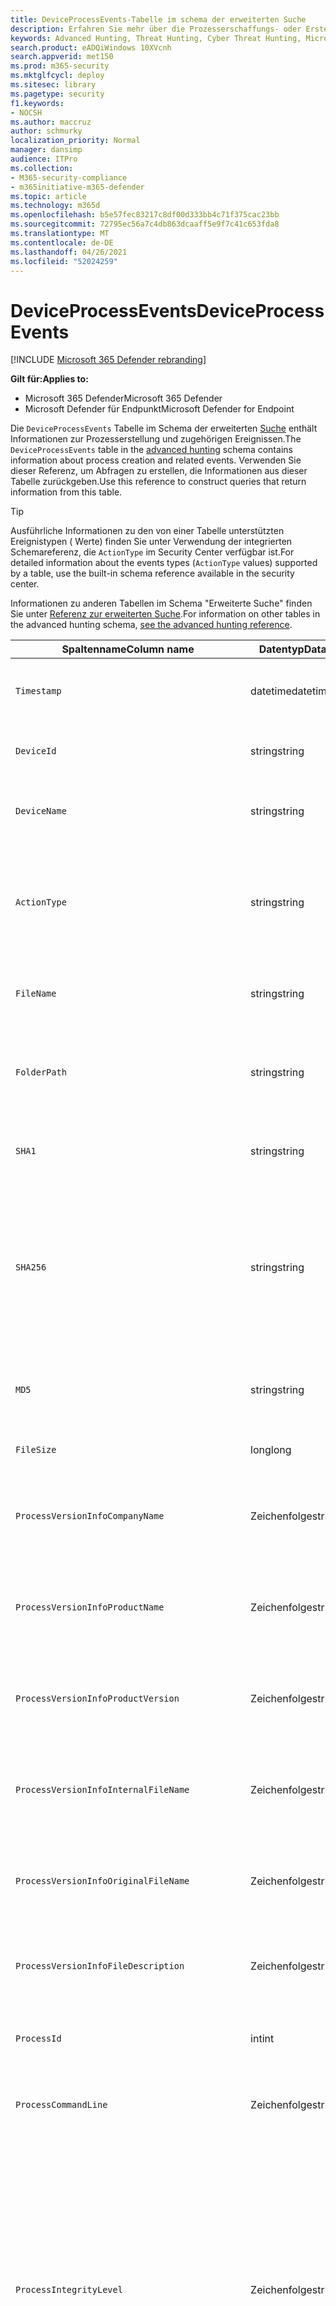 ```yaml
---
title: DeviceProcessEvents-Tabelle im schema der erweiterten Suche
description: Erfahren Sie mehr über die Prozesserschaffungs- oder Erstellungsereignisse in der DeviceProcessEventstable des erweiterten Jagdschemas.
keywords: Advanced Hunting, Threat Hunting, Cyber Threat Hunting, Microsoft 365 Defender, microsoft 365, m365, search, query, telemetry, schema reference, kusto, table, column, data type, processcreationevents, DeviceProcessEvents, process id, command line, DeviceProcessEvents
search.product: eADQiWindows 10XVcnh
search.appverid: met150
ms.prod: m365-security
ms.mktglfcycl: deploy
ms.sitesec: library
ms.pagetype: security
f1.keywords:
- NOCSH
ms.author: maccruz
author: schmurky
localization_priority: Normal
manager: dansimp
audience: ITPro
ms.collection:
- M365-security-compliance
- m365initiative-m365-defender
ms.topic: article
ms.technology: m365d
ms.openlocfilehash: b5e57fec83217c8df00d333bb4c71f375cac23bb
ms.sourcegitcommit: 72795ec56a7c4db863dcaaff5e9f7c41c653fda8
ms.translationtype: MT
ms.contentlocale: de-DE
ms.lasthandoff: 04/26/2021
ms.locfileid: "52024259"
---
```

# <a name="deviceprocessevents"></a><span data-ttu-id="f60f9-104">DeviceProcessEvents</span><span class="sxs-lookup"><span data-stu-id="f60f9-104">DeviceProcessEvents</span></span>

[!INCLUDE [Microsoft 365 Defender rebranding](../includes/microsoft-defender.md)]


<span data-ttu-id="f60f9-105">**Gilt für:**</span><span class="sxs-lookup"><span data-stu-id="f60f9-105">**Applies to:**</span></span>
- <span data-ttu-id="f60f9-106">Microsoft 365 Defender</span><span class="sxs-lookup"><span data-stu-id="f60f9-106">Microsoft 365 Defender</span></span>
- <span data-ttu-id="f60f9-107">Microsoft Defender für Endpunkt</span><span class="sxs-lookup"><span data-stu-id="f60f9-107">Microsoft Defender for Endpoint</span></span>



<span data-ttu-id="f60f9-108">Die `DeviceProcessEvents` Tabelle im Schema der erweiterten [Suche](advanced-hunting-overview.md) enthält Informationen zur Prozesserstellung und zugehörigen Ereignissen.</span><span class="sxs-lookup"><span data-stu-id="f60f9-108">The `DeviceProcessEvents` table in the [advanced hunting](advanced-hunting-overview.md) schema contains information about process creation and related events.</span></span> <span data-ttu-id="f60f9-109">Verwenden Sie dieser Referenz, um Abfragen zu erstellen, die Informationen aus dieser Tabelle zurückgeben.</span><span class="sxs-lookup"><span data-stu-id="f60f9-109">Use this reference to construct queries that return information from this table.</span></span>

>[!TIP]
> <span data-ttu-id="f60f9-110">Ausführliche Informationen zu den von einer Tabelle unterstützten Ereignistypen ( Werte) finden Sie unter Verwendung der integrierten Schemareferenz, die `ActionType` im Security Center verfügbar ist.</span><span class="sxs-lookup"><span data-stu-id="f60f9-110">For detailed information about the events types (`ActionType` values) supported by a table, use the built-in schema reference available in the security center.</span></span>

<span data-ttu-id="f60f9-111">Informationen zu anderen Tabellen im Schema "Erweiterte Suche" finden Sie unter [Referenz zur erweiterten Suche](advanced-hunting-schema-tables.md).</span><span class="sxs-lookup"><span data-stu-id="f60f9-111">For information on other tables in the advanced hunting schema, [see the advanced hunting reference](advanced-hunting-schema-tables.md).</span></span>

| <span data-ttu-id="f60f9-112">Spaltenname</span><span class="sxs-lookup"><span data-stu-id="f60f9-112">Column name</span></span> | <span data-ttu-id="f60f9-113">Datentyp</span><span class="sxs-lookup"><span data-stu-id="f60f9-113">Data type</span></span> | <span data-ttu-id="f60f9-114">Beschreibung</span><span class="sxs-lookup"><span data-stu-id="f60f9-114">Description</span></span> |
|-------------|-----------|-------------|
| `Timestamp` | <span data-ttu-id="f60f9-115">datetime</span><span class="sxs-lookup"><span data-stu-id="f60f9-115">datetime</span></span> | <span data-ttu-id="f60f9-116">Datum und Uhrzeit der Aufzeichnung des Ereignisses</span><span class="sxs-lookup"><span data-stu-id="f60f9-116">Date and time when the event was recorded</span></span> |
| `DeviceId` | <span data-ttu-id="f60f9-117">string</span><span class="sxs-lookup"><span data-stu-id="f60f9-117">string</span></span> | <span data-ttu-id="f60f9-118">Eindeutiger Bezeichner für den Computer im Dienst</span><span class="sxs-lookup"><span data-stu-id="f60f9-118">Unique identifier for the machine in the service</span></span> |
| `DeviceName` | <span data-ttu-id="f60f9-119">string</span><span class="sxs-lookup"><span data-stu-id="f60f9-119">string</span></span> | <span data-ttu-id="f60f9-120">Vollqualifizierter Domänenname (FQDN) des Computers</span><span class="sxs-lookup"><span data-stu-id="f60f9-120">Fully qualified domain name (FQDN) of the machine</span></span> |
| `ActionType` | <span data-ttu-id="f60f9-121">string</span><span class="sxs-lookup"><span data-stu-id="f60f9-121">string</span></span> | <span data-ttu-id="f60f9-122">Typ der Aktivität, die das Ereignis ausgelöst hat.</span><span class="sxs-lookup"><span data-stu-id="f60f9-122">Type of activity that triggered the event.</span></span> <span data-ttu-id="f60f9-123">Weitere Informationen [finden Sie in der In-Portal-Schemareferenz](advanced-hunting-schema-tables.md?#get-schema-information-in-the-security-center)</span><span class="sxs-lookup"><span data-stu-id="f60f9-123">See the [in-portal schema reference](advanced-hunting-schema-tables.md?#get-schema-information-in-the-security-center) for details</span></span> |
| `FileName` | <span data-ttu-id="f60f9-124">string</span><span class="sxs-lookup"><span data-stu-id="f60f9-124">string</span></span> | <span data-ttu-id="f60f9-125">Name der Datei, auf die die aufgezeichnete Aktion angewendet wurde</span><span class="sxs-lookup"><span data-stu-id="f60f9-125">Name of the file that the recorded action was applied to</span></span> |
| `FolderPath` | <span data-ttu-id="f60f9-126">string</span><span class="sxs-lookup"><span data-stu-id="f60f9-126">string</span></span> | <span data-ttu-id="f60f9-127">Ordner, der die Datei enthält, auf die die aufgezeichnete Aktion angewendet wurde</span><span class="sxs-lookup"><span data-stu-id="f60f9-127">Folder containing the file that the recorded action was applied to</span></span> |
| `SHA1` | <span data-ttu-id="f60f9-128">string</span><span class="sxs-lookup"><span data-stu-id="f60f9-128">string</span></span> | <span data-ttu-id="f60f9-129">SHA-1 der Datei, auf die die aufgezeichnete Aktion angewendet wurde</span><span class="sxs-lookup"><span data-stu-id="f60f9-129">SHA-1 of the file that the recorded action was applied to</span></span> |
| `SHA256` | <span data-ttu-id="f60f9-130">string</span><span class="sxs-lookup"><span data-stu-id="f60f9-130">string</span></span> | <span data-ttu-id="f60f9-131">SHA-256 der Datei, auf die die aufgezeichnete Aktion angewendet wurde.</span><span class="sxs-lookup"><span data-stu-id="f60f9-131">SHA-256 of the file that the recorded action was applied to.</span></span> <span data-ttu-id="f60f9-132">Dieses Feld wird in der Regel nicht ausgefüllt – Verwenden Sie die SHA1-Spalte, wenn verfügbar.</span><span class="sxs-lookup"><span data-stu-id="f60f9-132">This field is usually not populated — use the SHA1 column when available.</span></span> |
| `MD5` | <span data-ttu-id="f60f9-133">string</span><span class="sxs-lookup"><span data-stu-id="f60f9-133">string</span></span> | <span data-ttu-id="f60f9-134">MD5-Hash der Datei, auf die die aufgezeichnete Aktion angewendet wurde</span><span class="sxs-lookup"><span data-stu-id="f60f9-134">MD5 hash of the file that the recorded action was applied to</span></span> |
| `FileSize` | <span data-ttu-id="f60f9-135">long</span><span class="sxs-lookup"><span data-stu-id="f60f9-135">long</span></span> | <span data-ttu-id="f60f9-136">Größe der Datei in Bytes</span><span class="sxs-lookup"><span data-stu-id="f60f9-136">Size of the file in bytes</span></span> |
| `ProcessVersionInfoCompanyName` | <span data-ttu-id="f60f9-137">Zeichenfolge</span><span class="sxs-lookup"><span data-stu-id="f60f9-137">string</span></span> | <span data-ttu-id="f60f9-138">Firmenname aus den Versionsinformationen des neu erstellten Prozesses</span><span class="sxs-lookup"><span data-stu-id="f60f9-138">Company name from the version information of the newly created process</span></span> |
| `ProcessVersionInfoProductName` | <span data-ttu-id="f60f9-139">Zeichenfolge</span><span class="sxs-lookup"><span data-stu-id="f60f9-139">string</span></span> | <span data-ttu-id="f60f9-140">Produktname aus den Versionsinformationen des neu erstellten Prozesses</span><span class="sxs-lookup"><span data-stu-id="f60f9-140">Product name from the version information of the newly created process</span></span> |
| `ProcessVersionInfoProductVersion` | <span data-ttu-id="f60f9-141">Zeichenfolge</span><span class="sxs-lookup"><span data-stu-id="f60f9-141">string</span></span> | <span data-ttu-id="f60f9-142">Produktversion aus den Versionsinformationen des neu erstellten Prozesses</span><span class="sxs-lookup"><span data-stu-id="f60f9-142">Product version from the version information of the newly created process</span></span> |
| `ProcessVersionInfoInternalFileName` | <span data-ttu-id="f60f9-143">Zeichenfolge</span><span class="sxs-lookup"><span data-stu-id="f60f9-143">string</span></span> | <span data-ttu-id="f60f9-144">Interner Dateiname aus den Versionsinformationen des neu erstellten Prozesses</span><span class="sxs-lookup"><span data-stu-id="f60f9-144">Internal file name from the version information of the newly created process</span></span> |
| `ProcessVersionInfoOriginalFileName` | <span data-ttu-id="f60f9-145">Zeichenfolge</span><span class="sxs-lookup"><span data-stu-id="f60f9-145">string</span></span> | <span data-ttu-id="f60f9-146">Originaldateiname aus den Versionsinformationen des neu erstellten Prozesses</span><span class="sxs-lookup"><span data-stu-id="f60f9-146">Original file name from the version information of the newly created process</span></span> |
| `ProcessVersionInfoFileDescription` | <span data-ttu-id="f60f9-147">Zeichenfolge</span><span class="sxs-lookup"><span data-stu-id="f60f9-147">string</span></span> | <span data-ttu-id="f60f9-148">Beschreibung aus den Versionsinformationen des neu erstellten Prozesses</span><span class="sxs-lookup"><span data-stu-id="f60f9-148">Description from the version information of the newly created process</span></span> |
| `ProcessId` | <span data-ttu-id="f60f9-149">int</span><span class="sxs-lookup"><span data-stu-id="f60f9-149">int</span></span> | <span data-ttu-id="f60f9-150">Prozess-ID (PID) des neu erstellten Prozesses</span><span class="sxs-lookup"><span data-stu-id="f60f9-150">Process ID (PID) of the newly created process</span></span> |
| `ProcessCommandLine` | <span data-ttu-id="f60f9-151">Zeichenfolge</span><span class="sxs-lookup"><span data-stu-id="f60f9-151">string</span></span> | <span data-ttu-id="f60f9-152">Befehlszeile zum Erstellen des neuen Prozesses</span><span class="sxs-lookup"><span data-stu-id="f60f9-152">Command line used to create the new process</span></span> |
| `ProcessIntegrityLevel` | <span data-ttu-id="f60f9-153">Zeichenfolge</span><span class="sxs-lookup"><span data-stu-id="f60f9-153">string</span></span> | <span data-ttu-id="f60f9-154">Integritätsebene des neu erstellten Prozesses.</span><span class="sxs-lookup"><span data-stu-id="f60f9-154">Integrity level of the newly created process.</span></span> <span data-ttu-id="f60f9-155">Windows weist Prozesse Integritätsstufen basierend auf bestimmten Merkmalen zu, z. B. wenn sie aus einem heruntergeladenen Internet gestartet wurden.</span><span class="sxs-lookup"><span data-stu-id="f60f9-155">Windows assigns integrity levels to processes based on certain characteristics, such as if they were launched from an internet downloaded.</span></span> <span data-ttu-id="f60f9-156">Diese Integritätsstufen beeinflussen Berechtigungen für Ressourcen</span><span class="sxs-lookup"><span data-stu-id="f60f9-156">These integrity levels influence permissions to resources</span></span> |
| `ProcessTokenElevation` | <span data-ttu-id="f60f9-157">Zeichenfolge</span><span class="sxs-lookup"><span data-stu-id="f60f9-157">string</span></span> | <span data-ttu-id="f60f9-158">Gibt den Typ der Tokenerweiterung an, die auf den neu erstellten Prozess angewendet wird.</span><span class="sxs-lookup"><span data-stu-id="f60f9-158">Indicates the type of token elevation applied to the newly created process.</span></span> <span data-ttu-id="f60f9-159">Mögliche Werte: TokenElevationTypeLimited (restricted), TokenElevationTypeDefault (Standard) und TokenElevationTypeFull (elevated)</span><span class="sxs-lookup"><span data-stu-id="f60f9-159">Possible values: TokenElevationTypeLimited (restricted), TokenElevationTypeDefault (standard), and TokenElevationTypeFull (elevated)</span></span> |
| `ProcessCreationTime` | <span data-ttu-id="f60f9-160">Datum/Uhrzeit</span><span class="sxs-lookup"><span data-stu-id="f60f9-160">datetime</span></span> | <span data-ttu-id="f60f9-161">Datum und Uhrzeit, zu der der Prozess erstellt wurde</span><span class="sxs-lookup"><span data-stu-id="f60f9-161">Date and time the process was created</span></span> |
| `AccountDomain` | <span data-ttu-id="f60f9-162">Zeichenfolge</span><span class="sxs-lookup"><span data-stu-id="f60f9-162">string</span></span> | <span data-ttu-id="f60f9-163">Domäne des Kontos</span><span class="sxs-lookup"><span data-stu-id="f60f9-163">Domain of the account</span></span> |
| `AccountName` | <span data-ttu-id="f60f9-164">Zeichenfolge</span><span class="sxs-lookup"><span data-stu-id="f60f9-164">string</span></span> | <span data-ttu-id="f60f9-165">Benutzername des Kontos</span><span class="sxs-lookup"><span data-stu-id="f60f9-165">User name of the account</span></span> |
| `AccountSid` | <span data-ttu-id="f60f9-166">Zeichenfolge</span><span class="sxs-lookup"><span data-stu-id="f60f9-166">string</span></span> | <span data-ttu-id="f60f9-167">Security Identifier (SID) des Kontos</span><span class="sxs-lookup"><span data-stu-id="f60f9-167">Security Identifier (SID) of the account</span></span> |
| `AccountUpn` | <span data-ttu-id="f60f9-168">Zeichenfolge</span><span class="sxs-lookup"><span data-stu-id="f60f9-168">string</span></span> | <span data-ttu-id="f60f9-169">Benutzerprinzipalname (UPN) des Kontos</span><span class="sxs-lookup"><span data-stu-id="f60f9-169">User principal name (UPN) of the account</span></span> |
| `AccountObjectId` | <span data-ttu-id="f60f9-170">Zeichenfolge</span><span class="sxs-lookup"><span data-stu-id="f60f9-170">string</span></span> | <span data-ttu-id="f60f9-171">Eindeutige ID für das Konto in Azure AD</span><span class="sxs-lookup"><span data-stu-id="f60f9-171">Unique identifier for the account in Azure AD</span></span> |
| `LogonId` | <span data-ttu-id="f60f9-172">Zeichenfolge</span><span class="sxs-lookup"><span data-stu-id="f60f9-172">string</span></span> | <span data-ttu-id="f60f9-173">Bezeichner für eine Anmeldesitzung.</span><span class="sxs-lookup"><span data-stu-id="f60f9-173">Identifier for a logon session.</span></span> <span data-ttu-id="f60f9-174">Dieser Bezeichner ist auf demselben Computer nur zwischen Neustarts eindeutig</span><span class="sxs-lookup"><span data-stu-id="f60f9-174">This identifier is unique on the same machine only between restarts</span></span> |
| `InitiatingProcessAccountDomain` | <span data-ttu-id="f60f9-175">Zeichenfolge</span><span class="sxs-lookup"><span data-stu-id="f60f9-175">string</span></span> | <span data-ttu-id="f60f9-176">Domäne des Kontos, mit dem der Prozess für das Ereignis verantwortlich war</span><span class="sxs-lookup"><span data-stu-id="f60f9-176">Domain of the account that ran the process responsible for the event</span></span> |
| `InitiatingProcessAccountName` | <span data-ttu-id="f60f9-177">Zeichenfolge</span><span class="sxs-lookup"><span data-stu-id="f60f9-177">string</span></span> | <span data-ttu-id="f60f9-178">Benutzername des Kontos, das den prozess für das Ereignis verantwortlich führte</span><span class="sxs-lookup"><span data-stu-id="f60f9-178">User name of the account that ran the process responsible for the event</span></span> |
| `InitiatingProcessAccountSid` | <span data-ttu-id="f60f9-179">Zeichenfolge</span><span class="sxs-lookup"><span data-stu-id="f60f9-179">string</span></span> | <span data-ttu-id="f60f9-180">Security Identifier (SID) des Kontos, das den für das Ereignis verantwortlichen Prozess führte</span><span class="sxs-lookup"><span data-stu-id="f60f9-180">Security Identifier (SID) of the account that ran the process responsible for the event</span></span> |
| `InitiatingProcessAccountUpn` | <span data-ttu-id="f60f9-181">Zeichenfolge</span><span class="sxs-lookup"><span data-stu-id="f60f9-181">string</span></span> | <span data-ttu-id="f60f9-182">Benutzerprinzipalname (UPN) des Kontos, das den für das Ereignis verantwortlichen Prozess führte</span><span class="sxs-lookup"><span data-stu-id="f60f9-182">User principal name (UPN) of the account that ran the process responsible for the event</span></span> |
| `InitiatingProcessAccountObjectId` | <span data-ttu-id="f60f9-183">Zeichenfolge</span><span class="sxs-lookup"><span data-stu-id="f60f9-183">string</span></span> | <span data-ttu-id="f60f9-184">Azure AD-Objekt-ID des Benutzerkontos, das den für das Ereignis verantwortlichen Prozess ausgeführt hat</span><span class="sxs-lookup"><span data-stu-id="f60f9-184">Azure AD object ID of the user account that ran the process responsible for the event</span></span> |
| `InitiatingProcessLogonId` | <span data-ttu-id="f60f9-185">Zeichenfolge</span><span class="sxs-lookup"><span data-stu-id="f60f9-185">string</span></span> | <span data-ttu-id="f60f9-186">Bezeichner für eine Anmeldesitzung des Prozesses, der das Ereignis initiiert hat.</span><span class="sxs-lookup"><span data-stu-id="f60f9-186">Identifier for a logon session of the process that initiated the event.</span></span> <span data-ttu-id="f60f9-187">Dieser Bezeichner ist auf demselben Computer nur zwischen Neustarts eindeutig.</span><span class="sxs-lookup"><span data-stu-id="f60f9-187">This identifier is unique on the same machine only between restarts.</span></span> |
| `InitiatingProcessIntegrityLevel` | <span data-ttu-id="f60f9-188">Zeichenfolge</span><span class="sxs-lookup"><span data-stu-id="f60f9-188">string</span></span> | <span data-ttu-id="f60f9-189">Integritätsebene des Prozesses, der das Ereignis initiiert hat.</span><span class="sxs-lookup"><span data-stu-id="f60f9-189">Integrity level of the process that initiated the event.</span></span> <span data-ttu-id="f60f9-190">Windows weist Prozesse Integritätsstufen basierend auf bestimmten Merkmalen zu, z. B. wenn sie über einen Internetdownload gestartet wurden.</span><span class="sxs-lookup"><span data-stu-id="f60f9-190">Windows assigns integrity levels to processes based on certain characteristics, such as if they were launched from an internet download.</span></span> <span data-ttu-id="f60f9-191">Diese Integritätsstufen beeinflussen Berechtigungen für Ressourcen</span><span class="sxs-lookup"><span data-stu-id="f60f9-191">These integrity levels influence permissions to resources</span></span> |
| `InitiatingProcessTokenElevation` | <span data-ttu-id="f60f9-192">Zeichenfolge</span><span class="sxs-lookup"><span data-stu-id="f60f9-192">string</span></span> | <span data-ttu-id="f60f9-193">Tokentyp, der angibt, ob die Berechtigungserweiterung für die Benutzerzugriffssteuerung (User Access Control, UAC) auf den Prozess angewendet wurde, der das Ereignis initiiert hat</span><span class="sxs-lookup"><span data-stu-id="f60f9-193">Token type indicating the presence or absence of User Access Control (UAC) privilege elevation applied to the process that initiated the event</span></span> |
| `InitiatingProcessSHA1` | <span data-ttu-id="f60f9-194">Zeichenfolge</span><span class="sxs-lookup"><span data-stu-id="f60f9-194">string</span></span> | <span data-ttu-id="f60f9-195">SHA-1 des Prozesses (Bilddatei), der das Ereignis initiiert hat</span><span class="sxs-lookup"><span data-stu-id="f60f9-195">SHA-1 of the process (image file) that initiated the event</span></span> |
| `InitiatingProcessSHA256` | <span data-ttu-id="f60f9-196">Zeichenfolge</span><span class="sxs-lookup"><span data-stu-id="f60f9-196">string</span></span> | <span data-ttu-id="f60f9-197">SHA-256 des Prozesses (Bilddatei), der das Ereignis initiiert hat.</span><span class="sxs-lookup"><span data-stu-id="f60f9-197">SHA-256 of the process (image file) that initiated the event.</span></span> <span data-ttu-id="f60f9-198">Dieses Feld wird in der Regel nicht ausgefüllt – Verwenden Sie die SHA1-Spalte, wenn verfügbar.</span><span class="sxs-lookup"><span data-stu-id="f60f9-198">This field is usually not populated — use the SHA1 column when available.</span></span> |
| `InitiatingProcessMD5` | <span data-ttu-id="f60f9-199">string</span><span class="sxs-lookup"><span data-stu-id="f60f9-199">string</span></span> | <span data-ttu-id="f60f9-200">MD5-Hash des Prozesses (Bilddatei), der das Ereignis initiiert hat</span><span class="sxs-lookup"><span data-stu-id="f60f9-200">MD5 hash of the process (image file) that initiated the event</span></span> |
| `InitiatingProcessFileName` | <span data-ttu-id="f60f9-201">Zeichenfolge</span><span class="sxs-lookup"><span data-stu-id="f60f9-201">string</span></span> | <span data-ttu-id="f60f9-202">Name des Prozesses, der das Ereignis initiiert hat</span><span class="sxs-lookup"><span data-stu-id="f60f9-202">Name of the process that initiated the event</span></span> |
| `InitiatingProcessFileSize` | <span data-ttu-id="f60f9-203">long</span><span class="sxs-lookup"><span data-stu-id="f60f9-203">long</span></span> | <span data-ttu-id="f60f9-204">Größe der Datei, die den prozessverantwortlichen Vorgang für das Ereignis führte</span><span class="sxs-lookup"><span data-stu-id="f60f9-204">Size of the file that ran the process responsible for the event</span></span> |
| `InitiatingProcessVersionInfoCompanyName` | <span data-ttu-id="f60f9-205">Zeichenfolge</span><span class="sxs-lookup"><span data-stu-id="f60f9-205">string</span></span> | <span data-ttu-id="f60f9-206">Firmenname aus den Versionsinformationen des Für das Ereignis verantwortlichen Prozesses (Bilddatei)</span><span class="sxs-lookup"><span data-stu-id="f60f9-206">Company name from the version information of the process (image file) responsible for the event</span></span> |
| `InitiatingProcessVersionInfoProductName` | <span data-ttu-id="f60f9-207">Zeichenfolge</span><span class="sxs-lookup"><span data-stu-id="f60f9-207">string</span></span> | <span data-ttu-id="f60f9-208">Produktname aus den Versionsinformationen des prozesses (Bilddatei), der für das Ereignis verantwortlich ist</span><span class="sxs-lookup"><span data-stu-id="f60f9-208">Product name from the version information of the process (image file) responsible for the event</span></span> |
| `InitiatingProcessVersionInfoProductVersion` | <span data-ttu-id="f60f9-209">Zeichenfolge</span><span class="sxs-lookup"><span data-stu-id="f60f9-209">string</span></span> | <span data-ttu-id="f60f9-210">Produktversion aus den Versionsinformationen des Prozesses (Bilddatei), die für das Ereignis verantwortlich ist</span><span class="sxs-lookup"><span data-stu-id="f60f9-210">Product version from the version information of the process (image file) responsible for the event</span></span> |
| `InitiatingProcessVersionInfoInternalFileName` | <span data-ttu-id="f60f9-211">Zeichenfolge</span><span class="sxs-lookup"><span data-stu-id="f60f9-211">string</span></span> | <span data-ttu-id="f60f9-212">Interner Dateiname aus den Versionsinformationen des Prozesses (Bilddatei), die für das Ereignis verantwortlich ist</span><span class="sxs-lookup"><span data-stu-id="f60f9-212">Internal file name from the version information of the process (image file) responsible for the event</span></span> |
| `InitiatingProcessVersionInfoOriginalFileName` | <span data-ttu-id="f60f9-213">Zeichenfolge</span><span class="sxs-lookup"><span data-stu-id="f60f9-213">string</span></span> | <span data-ttu-id="f60f9-214">Ursprünglicher Dateiname aus den Versionsinformationen des Prozesses (Bilddatei), der für das Ereignis verantwortlich ist</span><span class="sxs-lookup"><span data-stu-id="f60f9-214">Original file name from the version information of the process (image file) responsible for the event</span></span> |
| `InitiatingProcessVersionInfoFileDescription` | <span data-ttu-id="f60f9-215">Zeichenfolge</span><span class="sxs-lookup"><span data-stu-id="f60f9-215">string</span></span> | <span data-ttu-id="f60f9-216">Beschreibung der Versionsinformationen des für das Ereignis verantwortlichen Prozesses (Bilddatei)</span><span class="sxs-lookup"><span data-stu-id="f60f9-216">Description from the version information of the process (image file) responsible for the event</span></span> |
| `InitiatingProcessId` | <span data-ttu-id="f60f9-217">int</span><span class="sxs-lookup"><span data-stu-id="f60f9-217">int</span></span> | <span data-ttu-id="f60f9-218">Prozess-ID (PID) des Prozesses, der das Ereignis initiiert hat</span><span class="sxs-lookup"><span data-stu-id="f60f9-218">Process ID (PID) of the process that initiated the event</span></span> |
| `InitiatingProcessCommandLine` | <span data-ttu-id="f60f9-219">Zeichenfolge</span><span class="sxs-lookup"><span data-stu-id="f60f9-219">string</span></span> | <span data-ttu-id="f60f9-220">Befehlszeile zum Ausführen des Prozesses, der das Ereignis initiiert hat</span><span class="sxs-lookup"><span data-stu-id="f60f9-220">Command line used to run the process that initiated the event</span></span> |
| `InitiatingProcessCreationTime` | <span data-ttu-id="f60f9-221">Datum/Uhrzeit</span><span class="sxs-lookup"><span data-stu-id="f60f9-221">datetime</span></span> | <span data-ttu-id="f60f9-222">Datum und Uhrzeit, zu dem der Prozess gestartet wurde, der das Ereignis initiiert hat</span><span class="sxs-lookup"><span data-stu-id="f60f9-222">Date and time when the process that initiated the event was started</span></span> |
| `InitiatingProcessFolderPath` | <span data-ttu-id="f60f9-223">Zeichenfolge</span><span class="sxs-lookup"><span data-stu-id="f60f9-223">string</span></span> | <span data-ttu-id="f60f9-224">Ordner mit dem Prozess (Bilddatei), der das Ereignis initiiert hat</span><span class="sxs-lookup"><span data-stu-id="f60f9-224">Folder containing the process (image file) that initiated the event</span></span> |
| `InitiatingProcessParentId` | <span data-ttu-id="f60f9-225">int</span><span class="sxs-lookup"><span data-stu-id="f60f9-225">int</span></span> | <span data-ttu-id="f60f9-226">Prozess-ID (PID) des übergeordneten Prozesses, der den prozess, der für das Ereignis verantwortlich war,</span><span class="sxs-lookup"><span data-stu-id="f60f9-226">Process ID (PID) of the parent process that spawned the process responsible for the event</span></span> |
| `InitiatingProcessParentFileName` | <span data-ttu-id="f60f9-227">Zeichenfolge</span><span class="sxs-lookup"><span data-stu-id="f60f9-227">string</span></span> | <span data-ttu-id="f60f9-228">Name des übergeordneten Prozesses, der den prozessverantwortlichen Prozess für das Ereignis gezeitet hat</span><span class="sxs-lookup"><span data-stu-id="f60f9-228">Name of the parent process that spawned the process responsible for the event</span></span> |
| `InitiatingProcessParentCreationTime` | <span data-ttu-id="f60f9-229">Datum/Uhrzeit</span><span class="sxs-lookup"><span data-stu-id="f60f9-229">datetime</span></span> | <span data-ttu-id="f60f9-230">Datum und Uhrzeit, zu der das übergeordnete Element des für das Ereignis verantwortlichen Prozesses gestartet wurde</span><span class="sxs-lookup"><span data-stu-id="f60f9-230">Date and time when the parent of the process responsible for the event was started</span></span> |
| `InitiatingProcessSignerType` | <span data-ttu-id="f60f9-231">Zeichenfolge</span><span class="sxs-lookup"><span data-stu-id="f60f9-231">string</span></span> | <span data-ttu-id="f60f9-232">Typ des Datei signer des Prozesses (Bilddatei), der das Ereignis initiiert hat</span><span class="sxs-lookup"><span data-stu-id="f60f9-232">Type of file signer of the process (image file) that initiated the event</span></span> |
| `InitiatingProcessSignatureStatus` | <span data-ttu-id="f60f9-233">Zeichenfolge</span><span class="sxs-lookup"><span data-stu-id="f60f9-233">string</span></span> | <span data-ttu-id="f60f9-234">Informationen zum Signaturstatus des Prozesses (Bilddatei), der das Ereignis initiiert hat</span><span class="sxs-lookup"><span data-stu-id="f60f9-234">Information about the signature status of the process (image file) that initiated the event</span></span> |
| `ReportId` | <span data-ttu-id="f60f9-235">long</span><span class="sxs-lookup"><span data-stu-id="f60f9-235">long</span></span> | <span data-ttu-id="f60f9-236">Ereignisbezeichner basierend auf einem Repeating-Indikator.</span><span class="sxs-lookup"><span data-stu-id="f60f9-236">Event identifier based on a repeating counter.</span></span> <span data-ttu-id="f60f9-237">Um eindeutige Ereignisse zu identifizieren, muss diese Spalte in Verbindung mit den Spalten DeviceName und Timestamp verwendet werden.</span><span class="sxs-lookup"><span data-stu-id="f60f9-237">To identify unique events, this column must be used in conjunction with the DeviceName and Timestamp columns</span></span> |
| `AppGuardContainerId` | <span data-ttu-id="f60f9-238">Zeichenfolge</span><span class="sxs-lookup"><span data-stu-id="f60f9-238">string</span></span> | <span data-ttu-id="f60f9-239">Id für den virtualisierten Container, der von Application Guard zum Isolieren von Browseraktivitäten verwendet wird</span><span class="sxs-lookup"><span data-stu-id="f60f9-239">Identifier for the virtualized container used by Application Guard to isolate browser activity</span></span> |
| `AdditionalFields` | <span data-ttu-id="f60f9-240">Zeichenfolge</span><span class="sxs-lookup"><span data-stu-id="f60f9-240">string</span></span> | <span data-ttu-id="f60f9-241">Zusätzliche Informationen zum Ereignis im JSON-Arrayformat</span><span class="sxs-lookup"><span data-stu-id="f60f9-241">Additional information about the event in JSON array format</span></span> |


## <a name="related-topics"></a><span data-ttu-id="f60f9-242">Verwandte Themen</span><span class="sxs-lookup"><span data-stu-id="f60f9-242">Related topics</span></span>
- [<span data-ttu-id="f60f9-243">Übersicht über die erweiterte Suche</span><span class="sxs-lookup"><span data-stu-id="f60f9-243">Advanced hunting overview</span></span>](advanced-hunting-overview.md)
- [<span data-ttu-id="f60f9-244">Lernen der Abfragesprache</span><span class="sxs-lookup"><span data-stu-id="f60f9-244">Learn the query language</span></span>](advanced-hunting-query-language.md)
- [<span data-ttu-id="f60f9-245">Verwenden freigegebener Abfragen</span><span class="sxs-lookup"><span data-stu-id="f60f9-245">Use shared queries</span></span>](advanced-hunting-shared-queries.md)
- [<span data-ttu-id="f60f9-246">Suche über Geräte, E-Mails, Apps und Identitäten hinweg</span><span class="sxs-lookup"><span data-stu-id="f60f9-246">Hunt across devices, emails, apps, and identities</span></span>](advanced-hunting-query-emails-devices.md)
- [<span data-ttu-id="f60f9-247">Grundlegendes zum Schema</span><span class="sxs-lookup"><span data-stu-id="f60f9-247">Understand the schema</span></span>](advanced-hunting-schema-tables.md)
- [<span data-ttu-id="f60f9-248">Anwenden bewährter Methoden für Abfragen</span><span class="sxs-lookup"><span data-stu-id="f60f9-248">Apply query best practices</span></span>](advanced-hunting-best-practices.md)
